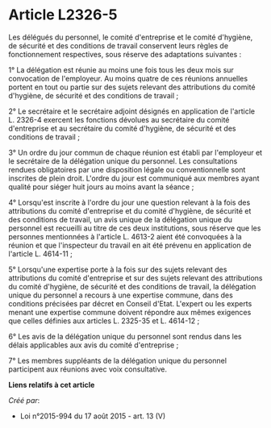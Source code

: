 # Article L2326-5

Les délégués du personnel, le comité d'entreprise et le comité d'hygiène, de sécurité et des conditions de travail conservent
leurs règles de fonctionnement respectives, sous réserve des adaptations suivantes : 

1° La délégation est réunie au moins une fois tous les deux mois sur convocation de l'employeur. Au moins quatre de ces
réunions annuelles portent en tout ou partie sur des sujets relevant des attributions du comité d'hygiène, de sécurité et des
conditions de travail ; 

2° Le secrétaire et le secrétaire adjoint désignés en application de l'article L. 2326-4 exercent les fonctions dévolues au
secrétaire du comité d'entreprise et au secrétaire du comité d'hygiène, de sécurité et des conditions de travail ; 

3° Un ordre du jour commun de chaque réunion est établi par l'employeur et le secrétaire de la délégation unique du
personnel. Les consultations rendues obligatoires par une disposition légale ou conventionnelle sont inscrites de plein
droit. L'ordre du jour est communiqué aux membres ayant qualité pour siéger huit jours au moins avant la séance ; 

4° Lorsqu'est inscrite à l'ordre du jour une question relevant à la fois des attributions du comité d'entreprise et du comité
d'hygiène, de sécurité et des conditions de travail, un avis unique de la délégation unique du personnel est recueilli au
titre de ces deux institutions, sous réserve que les personnes mentionnées à l'article L. 4613-2 aient été convoquées à la
réunion et que l'inspecteur du travail en ait été prévenu en application de l'article L. 4614-11 ; 

5° Lorsqu'une expertise porte à la fois sur des sujets relevant des attributions du comité d'entreprise et sur des sujets
relevant des attributions du comité d'hygiène, de sécurité et des conditions de travail, la délégation unique du personnel a
recours à une expertise commune, dans des conditions précisées par décret en Conseil d'Etat. L'expert ou les experts menant
une expertise commune doivent répondre aux mêmes exigences que celles définies aux articles L. 2325-35 et L. 4614-12 ; 

6° Les avis de la délégation unique du personnel sont rendus dans les délais applicables aux avis du comité d'entreprise ; 

7° Les membres suppléants de la délégation unique du personnel participent aux réunions avec voix consultative.

**Liens relatifs à cet article**

_Créé par_:

  - Loi n°2015-994 du 17 août 2015 - art. 13 (V)
